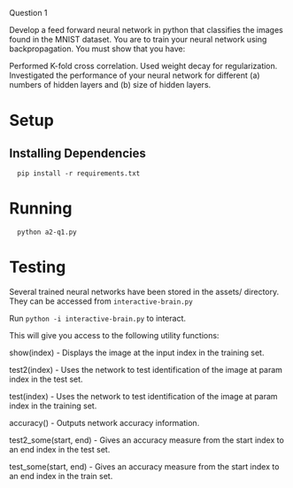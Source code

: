 Question 1

Develop a feed forward neural network in python that classifies the images found in the MNIST dataset. You are to train your neural network using backpropagation. You must show that you have:

Performed K-fold cross correlation.
Used weight decay for regularization.
Investigated the performance of your neural network for different (a) numbers of hidden layers and (b) size of hidden layers.

# Setup

## Installing Dependencies
```
  pip install -r requirements.txt
```

# Running

```
  python a2-q1.py
```

# Testing
Several trained neural networks have been stored in the assets/ directory. They can be accessed from `interactive-brain.py`

Run `python -i interactive-brain.py` to interact.

This will give you access to the following utility functions:

show(index) - Displays the image at the input index in the training set.

test2(index) - Uses the network to test identification of the image at param index in the test set.

test(index) - Uses the network to test identification of the image at param index in the training set.

accuracy() - Outputs network accuracy information.

test2_some(start, end) - Gives an accuracy measure from the start index to an end index in the test set.

test_some(start, end) - Gives an accuracy measure from the start index to an end index in the train set.
